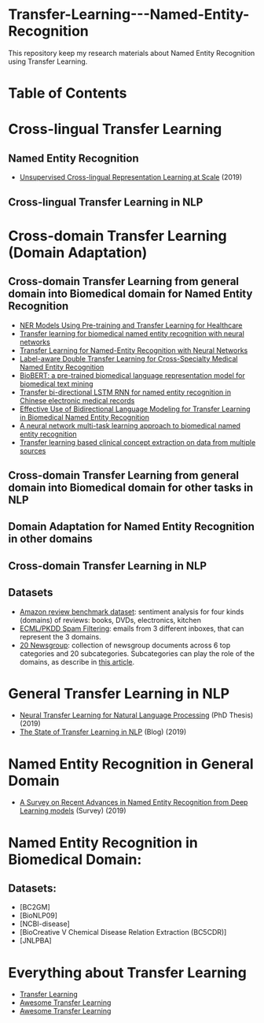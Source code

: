 # Transfer-Learning---Named-Entity-Recognition
This repository keep my research materials about Named Entity Recognition using Transfer Learning.

# Table of Contents

# Cross-lingual Transfer Learning
## Named Entity Recognition
* [Unsupervised Cross-lingual Representation Learning at Scale](https://arxiv.org/pdf/1911.02116.pdf) (2019)

## Cross-lingual Transfer Learning in NLP

# Cross-domain Transfer Learning (Domain Adaptation)

## Cross-domain Transfer Learning from general domain into Biomedical domain for Named Entity Recognition
* [NER Models Using Pre-training and Transfer Learning for Healthcare](https://arxiv.org/pdf/1910.11241.pdf)
* [Transfer learning for biomedical named entity recognition with neural networks](https://www.ncbi.nlm.nih.gov/pmc/articles/PMC6247938/pdf/bty449.pdf)
* [Transfer Learning for Named-Entity Recognition with Neural Networks](https://arxiv.org/pdf/1705.06273.pdf)
* [Label-aware Double Transfer Learning for Cross-Specialty Medical Named Entity Recognition](https://arxiv.org/pdf/1804.09021.pdf)
* [BioBERT: a pre-trained biomedical language representation model for biomedical text mining](https://arxiv.org/pdf/1901.08746.pdf)
* [Transfer bi-directional LSTM RNN for named entity recognition in Chinese electronic medical records](https://ieeexplore.ieee.org/abstract/document/8210840)
* [Effective Use of Bidirectional Language Modeling for Transfer Learning in Biomedical Named Entity Recognition](https://arxiv.org/pdf/1711.07908.pdf)
* [A neural network multi-task learning approach to biomedical named entity recognition](https://bmcbioinformatics.biomedcentral.com/articles/10.1186/s12859-017-1776-8)
* [Transfer learning based clinical concept extraction on data from multiple sources](https://www.sciencedirect.com/science/article/pii/S1532046414001233)

## Cross-domain Transfer Learning from general domain into Biomedical domain for other tasks in NLP

## Domain Adaptation for Named Entity Recognition in other domains


## Cross-domain Transfer Learning in NLP

## Datasets
* [Amazon review benchmark dataset](https://www.cs.jhu.edu/~mdredze/datasets/sentiment/): sentiment analysis for four kinds (domains) of reviews: books, DVDs, electronics, kitchen
* [ECML/PKDD Spam Filtering](http://www.ecmlpkdd2006.org/challenge.html#download): emails from 3 different inboxes, that can represent the 3 domains.
* [20 Newsgroup](http://qwone.com/~jason/20Newsgroups/): collection of newsgroup documents across 6 top categories and 20 subcategories. Subcategories can play the role of the domains, as describe in [this article](https://arxiv.org/pdf/1707.01217.pdf).

# General Transfer Learning in NLP

* [Neural Transfer Learning for Natural Language Processing](https://ruder.io/thesis/neural_transfer_learning_for_nlp.pdf) (PhD Thesis)(2019)
* [The State of Transfer Learning in NLP](https://ruder.io/state-of-transfer-learning-in-nlp/) (Blog) (2019)

# Named Entity Recognition in General Domain
* [A Survey on Recent Advances in Named Entity Recognition from Deep Learning models](https://arxiv.org/pdf/1910.11470.pdf) (Survey) (2019)

# Named Entity Recognition in Biomedical Domain:
## Datasets:
* [BC2GM]
* [BioNLP09]
* [NCBI-disease] 
* [BioCreative V Chemical Disease Relation Extraction (BC5CDR)]
* [JNLPBA]

# Everything about Transfer Learning
* [Transfer Learning](https://github.com/jindongwang/transferlearning)
* [Awesome Transfer Learning](https://github.com/artix41/awesome-transfer-learning)
* [Awesome Transfer Learning](https://github.com/sun254/awesome-transfer-learning)
